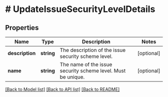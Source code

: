 # # UpdateIssueSecurityLevelDetails

## Properties

Name | Type | Description | Notes
------------ | ------------- | ------------- | -------------
**description** | **string** | The description of the issue security scheme level. | [optional]
**name** | **string** | The name of the issue security scheme level. Must be unique. | [optional]

[[Back to Model list]](../../README.md#models) [[Back to API list]](../../README.md#endpoints) [[Back to README]](../../README.md)
